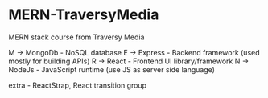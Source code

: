 # MERN-TraversyMedia
MERN stack course from Traversy Media

M -> MongoDb    - NoSQL database
E -> Express    - Backend framework (used mostly for building APIs)
R -> React      - Frontend UI library/framework
N -> NodeJs     - JavaScript runtime (use JS as server side language)

extra - ReactStrap, React transition group